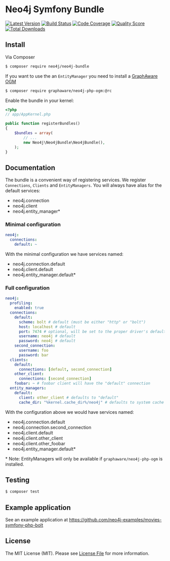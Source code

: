 # Neo4j Symfony Bundle

[![Latest Version](https://img.shields.io/github/release/neo4j-contrib/neo4j-symfony.svg?style=flat-square)](https://github.com/neo4j-contrib/neo4j-symfony/releases)
[![Build Status](https://img.shields.io/travis/neo4j-contrib/neo4j-symfony.svg?style=flat-square)](https://travis-ci.org/neo4j-contrib/neo4j-symfony)
[![Code Coverage](https://img.shields.io/scrutinizer/coverage/g/neo4j-contrib/neo4j-symfony.svg?style=flat-square)](https://scrutinizer-ci.com/g/neo4j-contrib/neo4j-symfony)
[![Quality Score](https://img.shields.io/scrutinizer/g/neo4j-contrib/neo4j-symfony.svg?style=flat-square)](https://scrutinizer-ci.com/g/neo4j-contrib/neo4j-symfony)
[![Total Downloads](https://img.shields.io/packagist/dt/neo4j/neo4j-bundle.svg?style=flat-square)](https://packagist.org/packages/neo4j/neo4j-bundle)


## Install

Via Composer

``` bash
$ composer require neo4j/neo4j-bundle
```

If you want to use the an `EntityManager` you need to install a [GraphAware OGM](https://github.com/graphaware/neo4j-php-ogm)

```bash
$ composer require graphaware/neo4j-php-ogm:@rc
```

Enable the bundle in your kernel:

``` php
<?php
// app/AppKernel.php

public function registerBundles()
{
    $bundles = array(
        // ...
        new Neo4j\Neo4jBundle\Neo4jBundle(),
    );
}
```

## Documentation

The bundle is a convenient way of registering services. We register `Connections`, 
`Clients` and `EntityManagers`. You will always have alias for the default services:

 * neo4j.connection
 * neo4j.client
 * neo4j.entity_manager*


### Minimal configuration

```yaml
neo4j:
  connections:
    default: ~
```

With the minimal configuration we have services named:
 * neo4j.connection.default
 * neo4j.client.default
 * neo4j.entity_manager.default*

### Full configuration

```yaml
neo4j:
  profiling: 
    enabled: true
  connections:
    default:
      scheme: bolt # default (must be either "http" or "bolt")
      host: localhost # default
      port: 7474 # optional, will be set to the proper driver's default port if not provided
      username: neo4j # default
      password: neo4j # default
    second_connection:
      username: foo
      password: bar
  clients:
    default:
      connections: [default, second_connection]
    other_client:
      connections: [second_connection]
    foobar: ~ # foobar client will have the "default" connection
  entity_managers:
    default: 
      client: other_client # defaults to "default"
      cache_dir: "%kernel.cache_dir%/neo4j" # defaults to system cache
```
With the configuration above we would have services named:
 * neo4j.connection.default
 * neo4j.connection.second_connection
 * neo4j.client.default
 * neo4j.client.other_client
 * neo4j.client.other_foobar
 * neo4j.entity_manager.default*


\* Note: EntityManagers will only be available if `graphaware/neo4j-php-ogm` is installed. 

## Testing

``` bash
$ composer test
```

## Example application

See an example application at https://github.com/neo4j-examples/movies-symfony-php-bolt

## License

The MIT License (MIT). Please see [License File](LICENSE) for more information.
